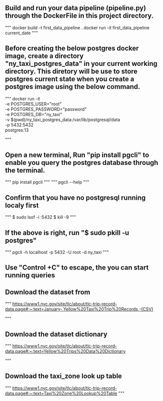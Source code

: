 ## Build and run your data pipeline (pipeline.py) through the DockerFile in this project directory.

"""
docker build -t first_data_pipeline .
docker run -it first_data_pipeline current_date
"""

## Before creating the below postgres docker image, create a directory "ny_taxi_postgres_data" in your current working directory. This diretory will be use to store postgres current state when you create a postgres image using the below command.

"""
docker run -it \
 -e POSTGRES_USER="root" \
 -e POSTGRES_PASSWORD="password" \
 -e POSTGRES_DB="ny_taxi" \
 -v $(pwd)/ny_taxi_postgres_data:/var/lib/postgresql/data \
 -p 5432:5432 \
 postgres:13

"""

## Open a new terminal, Run "pip install pgcli" to enable you query the postgres database through the terminal.

"""
pip install pgcli
"""
"""
pgcli --help
"""

## Confirm that you have no postgresql running localy first

"""
$ sudo lsof -i :5432
$ kill -9 <PID>
"""

## If the above is right, run "$ sudo pkill -u postgres"

"""
pgcli -h localhost -p 5432 -U root -d ny_taxi
"""

## Use "Control +C" to escape, the you can start running queries

## Download the dataset from

"""
https://www1.nyc.gov/site/tlc/about/tlc-trip-record-data.page#:~:text=January-,Yellow%20Taxi%20Trip%20Records,-(CSV)

"""

## Download the dataset dictionary

"""
https://www1.nyc.gov/site/tlc/about/tlc-trip-record-data.page#:~:text=Yellow%20Trips%20Data%20Dictionary

"""

## Download the taxi_zone look up table

"""
https://www1.nyc.gov/site/tlc/about/tlc-trip-record-data.page#:~:text=Taxi%20Zone%20Lookup%20Table
"""
